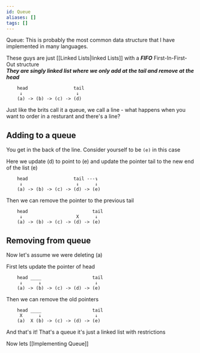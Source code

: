 ```yaml
---
id: Queue
aliases: []
tags: []
---
```

Queue: This is probably the most common data structure that I have implemented in many languages.

These guys are just [[Linked Lists|linked Lists]] with a  ***FIFO*** First-In-First-Out structure  
***They are singly linked list where we only add at the tail and remove at the head***

```
    head                 tail
     ↓                    ↓
    (a) -> (b) -> (c) -> (d)
```
Just like the brits call it a queue, we call a line - what happens when you want to order in a resturant and there's a line?

## Adding to a queue
You get in the back of the line.
Consider yourself to be `(e)` in this case

Here we update (d) to point to (e) and update the pointer tail to the new end of the list (e)
```
    head                 tail ---↴
     ↓                    ↓      ↓
    (a) -> (b) -> (c) -> (d) -> (e)
```

Then we can remove the pointer to the previous tail
```
    head                        tail 
     ↓                    X      ↓
    (a) -> (b) -> (c) -> (d) -> (e)
```

## Removing from queue
Now let's assume we were deleting (a)

First lets update the pointer of head
```
    head ____                   tail 
     ↓      ↓                    ↓
    (a) -> (b) -> (c) -> (d) -> (e)
```

Then we can remove the old pointers
```
    head ____                   tail 
     X      ↓                    ↓
    (a)  X (b) -> (c) -> (d) -> (e)
```
And that's it! That's a queue it's just a linked list with restrictions

Now lets [[Implementing Queue]]
